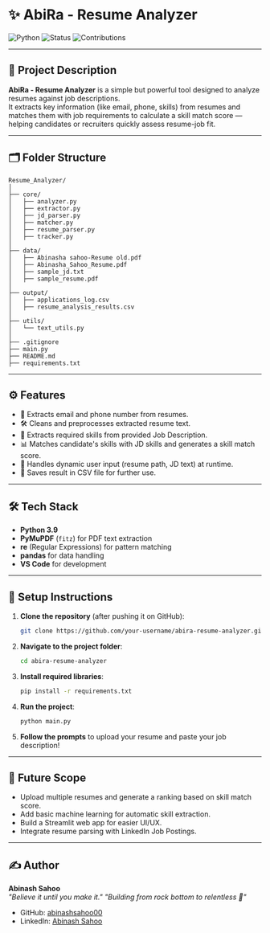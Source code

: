 # ✨ AbiRa - Resume Analyzer

![Python](https://img.shields.io/badge/Python-3.9-blue) 
![Status](https://img.shields.io/badge/Status-Active-brightgreen)
![Contributions](https://img.shields.io/badge/Contributions-Welcome-ff69b4)

---

## 📖 Project Description

**AbiRa - Resume Analyzer** is a simple but powerful tool designed to analyze resumes against job descriptions.  
It extracts key information (like email, phone, skills) from resumes and matches them with job requirements to calculate a skill match score — helping candidates or recruiters quickly assess resume-job fit.

---

## 🗂️ Folder Structure

```
Resume_Analyzer/
│
├── core/
│   ├── analyzer.py
│   ├── extractor.py
│   ├── jd_parser.py
│   ├── matcher.py
│   ├── resume_parser.py
│   ├── tracker.py
│
├── data/
│   ├── Abinasha sahoo-Resume old.pdf
│   ├── Abinasha_Sahoo_Resume.pdf
│   ├── sample_jd.txt
│   ├── sample_resume.pdf
│
├── output/
│   ├── applications_log.csv
│   ├── resume_analysis_results.csv
│
├── utils/
│   └── text_utils.py
│
├── .gitignore
├── main.py
├── README.md
├── requirements.txt

```

---

## ⚙️ Features

- 📄 Extracts email and phone number from resumes.
- 🛠️ Cleans and preprocesses extracted resume text.
- 🔎 Extracts required skills from provided Job Description.
- 📊 Matches candidate's skills with JD skills and generates a skill match score.
- 🧠 Handles dynamic user input (resume path, JD text) at runtime.
- 📂 Saves result in CSV file for further use.

---

## 🛠️ Tech Stack

- **Python 3.9**
- **PyMuPDF** (`fitz`) for PDF text extraction
- **re** (Regular Expressions) for pattern matching
- **pandas** for data handling
- **VS Code** for development

---

## 🚀 Setup Instructions

1. **Clone the repository** (after pushing it on GitHub):

    ```bash
    git clone https://github.com/your-username/abira-resume-analyzer.git
    ```

2. **Navigate to the project folder**:

    ```bash
    cd abira-resume-analyzer
    ```

3. **Install required libraries**:

    ```bash
    pip install -r requirements.txt
    ```

4. **Run the project**:

    ```bash
    python main.py
    ```

5. **Follow the prompts** to upload your resume and paste your job description!

---

## 🔮 Future Scope

- Upload multiple resumes and generate a ranking based on skill match score.
- Add basic machine learning for automatic skill extraction.
- Build a Streamlit web app for easier UI/UX.
- Integrate resume parsing with LinkedIn Job Postings.

---

## ✍️ Author

**Abinash Sahoo**  
*"Believe it until you make it."*
*"Building from rock bottom to relentless 🚀"*

- GitHub: [abinashsahoo00](https://github.com/abinashsahoo00)
- LinkedIn: [Abinash Sahoo](https://www.linkedin.com/in/abinash-sahoo/)
